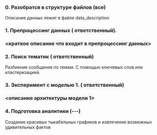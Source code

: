 ### 0. Разобратся в структуре файлов (все)
  Описание данных лежит в файле data_description
### 1. Препроцессинг данных (<username> ответственный).
### <краткое описание что входит в препроцессинг данных>
### 2. Поиск тематик (<username> ответственный)
  Разбиение сообщения по темам. С помощью ключевых слов или кластеризацией.
### 3. Эксперимент с моделью 1. (<username> ответственный)
### <описание архитектуры модели 1>
### 4. Подготовка аналитики (---)
  Создание красивых тыкабельных графиков и извлечение возможных удивительных фактов 
  
